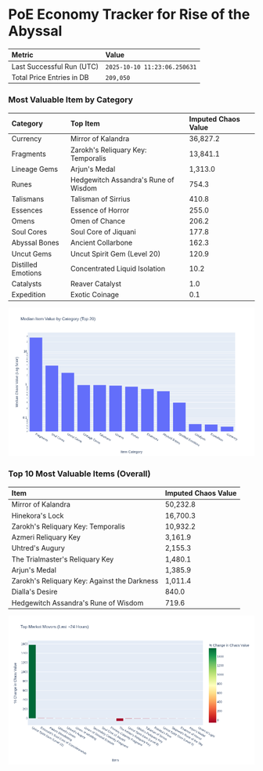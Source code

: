 # PoE Economy Tracker for Rise of the Abyssal

<!-- START_MAINTENANCE -->
| Metric | Value |
|:---|:---|
| Last Successful Run (UTC) | `2025-10-10 11:23:06.250631` |
| Total Price Entries in DB | `209,050` |

<!-- END_MAINTENANCE -->

<!-- START_DATAFRAME_DEBUG -->
<!-- END_DATAFRAME_DEBUG -->

<!-- START_CATEGORY_ANALYSIS -->
### Most Valuable Item by Category
| Category | Top Item | Imputed Chaos Value |
| :--- | :--- | :--- |
| Currency | Mirror of Kalandra | 36,827.2 |
| Fragments | Zarokh's Reliquary Key: Temporalis | 13,841.1 |
| Lineage Gems | Arjun's Medal | 1,313.0 |
| Runes | Hedgewitch Assandra's Rune of Wisdom | 754.3 |
| Talismans | Talisman of Sirrius | 410.8 |
| Essences | Essence of Horror | 255.0 |
| Omens | Omen of Chance | 206.2 |
| Soul Cores | Soul Core of Jiquani | 177.8 |
| Abyssal Bones | Ancient Collarbone | 162.3 |
| Uncut Gems | Uncut Spirit Gem (Level 20) | 120.9 |
| Distilled Emotions | Concentrated Liquid Isolation | 10.2 |
| Catalysts | Reaver Catalyst | 1.0 |
| Expedition | Exotic Coinage | 0.1 |


![Category Analysis Chart](charts/category_analysis.png)
<!-- END_ANALYSIS -->

<!-- START_ANALYSIS -->
### Top 10 Most Valuable Items (Overall)
| Item | Imputed Chaos Value |
| :--- | :--- |
| Mirror of Kalandra | 50,232.8 |
| Hinekora's Lock | 16,700.3 |
| Zarokh's Reliquary Key: Temporalis | 10,932.2 |
| Azmeri Reliquary Key | 3,161.9 |
| Uhtred's Augury | 2,155.3 |
| The Trialmaster's Reliquary Key | 1,480.1 |
| Arjun's Medal | 1,385.9 |
| Zarokh's Reliquary Key: Against the Darkness | 1,011.4 |
| Dialla's Desire | 840.0 |
| Hedgewitch Assandra's Rune of Wisdom | 719.6 |


![Market Movers Chart](charts/market_movers.png)
<!-- END_ANALYSIS -->
